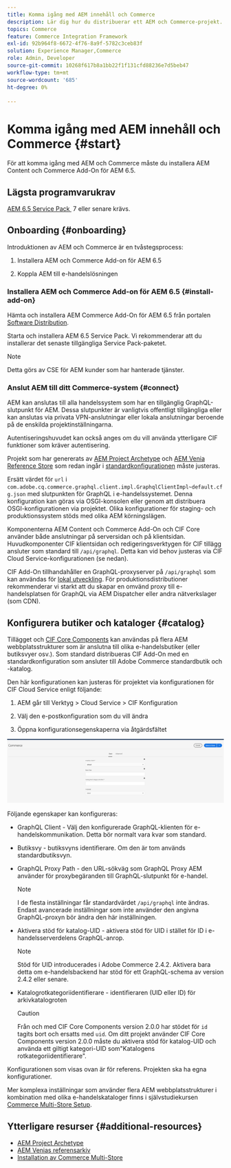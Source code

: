 ```yaml
---
title: Komma igång med AEM innehåll och Commerce
description: Lär dig hur du distribuerar ett AEM och Commerce-projekt.
topics: Commerce
feature: Commerce Integration Framework
exl-id: 92b964f8-6672-4f76-8a9f-5782c3ceb83f
solution: Experience Manager,Commerce
role: Admin, Developer
source-git-commit: 10268f617b8a1bb22f1f131cfd88236e7d5beb47
workflow-type: tm+mt
source-wordcount: '685'
ht-degree: 0%

---
```


# Komma igång med AEM innehåll och Commerce {#start}

För att komma igång med AEM och Commerce måste du installera AEM Content och Commerce Add-On för AEM 6.5.

## Lägsta programvarukrav

[AEM 6.5 Service Pack &#x200B;](https://experience.adobe.com/#/downloads/content/software-distribution/en/aem.html) 7 eller senare krävs.

## Onboarding {#onboarding}

Introduktionen av AEM och Commerce är en tvåstegsprocess:

1. Installera AEM och Commerce Add-on för AEM 6.5

2. Koppla AEM till e-handelslösningen

### Installera AEM och Commerce Add-on för AEM 6.5 {#install-add-on}

Hämta och installera AEM Commerce Add-On för AEM 6.5 från portalen [Software Distribution](https://experience.adobe.com/#/downloads/content/software-distribution/en/aem.html).

Starta och installera AEM 6.5 Service Pack. Vi rekommenderar att du installerar det senaste tillgängliga Service Pack-paketet.

>[!NOTE]
>
>Detta görs av CSE för AEM kunder som har hanterade tjänster.

### Anslut AEM till ditt Commerce-system {#connect}

AEM kan anslutas till alla handelssystem som har en tillgänglig GraphQL-slutpunkt för AEM. Dessa slutpunkter är vanligtvis offentligt tillgängliga eller kan anslutas via privata VPN-anslutningar eller lokala anslutningar beroende på de enskilda projektinställningarna.

Autentiseringshuvudet kan också anges om du vill använda ytterligare CIF funktioner som kräver autentisering.

Projekt som har genererats av [AEM Project Archetype](https://github.com/adobe/aem-project-archetype) och [AEM Venia Reference Store](https://github.com/adobe/aem-cif-guides-venia) som redan ingår i [standardkonfigurationen](https://github.com/adobe/aem-cif-guides-venia/blob/main/ui.config/src/main/content/jcr_root/apps/venia/osgiconfig/config/com.adobe.cq.commerce.graphql.client.impl.GraphqlClientImpl~default.cfg.json) måste justeras.

Ersätt värdet för `url` i `com.adobe.cq.commerce.graphql.client.impl.GraphqlClientImpl~default.cfg.json` med slutpunkten för GraphQL i e-handelssystemet. Denna konfiguration kan göras via OSGI-konsolen eller genom att distribuera OSGI-konfigurationen via projektet. Olika konfigurationer för staging- och produktionssystem stöds med olika AEM körningslägen.

Komponenterna AEM Content och Commerce Add-On och CIF Core använder både anslutningar på serversidan och på klientsidan. Huvudkomponenter CIF klientsidan och redigeringsverktygen för CIF tillägg ansluter som standard till `/api/graphql`. Detta kan vid behov justeras via CIF Cloud Service-konfigurationen (se nedan).

CIF Add-On tillhandahåller en GraphQL-proxyserver på `/api/graphql` som kan användas för [lokal utveckling](develop.md). För produktionsdistributioner rekommenderar vi starkt att du skapar en omvänd proxy till e-handelsplatsen för GraphQL via AEM Dispatcher eller andra nätverkslager (som CDN).

## Konfigurera butiker och kataloger {#catalog}

Tillägget och [CIF Core Components](https://github.com/adobe/aem-core-cif-components) kan användas på flera AEM webbplatsstrukturer som är anslutna till olika e-handelsbutiker (eller butiksvyer osv.). Som standard distribueras CIF Add-On med en standardkonfiguration som ansluter till Adobe Commerce standardbutik och -katalog.

Den här konfigurationen kan justeras för projektet via konfigurationen för CIF Cloud Service enligt följande:

1. AEM går till Verktyg > Cloud Service > CIF Konfiguration

2. Välj den e-postkonfiguration som du vill ändra

3. Öppna konfigurationsegenskaperna via åtgärdsfältet

![Konfiguration CIF Cloud Service](/help/commerce/cif/assets/cif-cloud-service-config.png)

Följande egenskaper kan konfigureras:

- GraphQL Client - Välj den konfigurerade GraphQL-klienten för e-handelskommunikation. Detta bör normalt vara kvar som standard.
- Butiksvy - butiksvyns identifierare. Om den är tom används standardbutiksvyn.
- GraphQL Proxy Path - den URL-sökväg som GraphQL Proxy AEM använder för proxybegäranden till GraphQL-slutpunkt för e-handel.

  >[!NOTE]
  >
  >I de flesta inställningar får standardvärdet `/api/graphql` inte ändras. Endast avancerade inställningar som inte använder den angivna GraphQL-proxyn bör ändra den här inställningen.

- Aktivera stöd för katalog-UID - aktivera stöd för UID i stället för ID i e-handelsserverdelens GraphQL-anrop.

  >[!NOTE]
  >
  >Stöd för UID introducerades i Adobe Commerce 2.4.2. Aktivera bara detta om e-handelsbackend har stöd för ett GraphQL-schema av version 2.4.2 eller senare.

- Katalogrotkategoriidentifierare - identifieraren (UID eller ID) för arkivkatalogroten

  >[!CAUTION]
  >
  >Från och med CIF Core Components version 2.0.0 har stödet för `id` tagits bort och ersatts med `uid`. Om ditt projekt använder CIF Core Components version 2.0.0 måste du aktivera stöd för katalog-UID och använda ett giltigt kategori-UID som&quot;Katalogens rotkategoriidentifierare&quot;.

Konfigurationen som visas ovan är för referens. Projekten ska ha egna konfigurationer.

Mer komplexa inställningar som använder flera AEM webbplatsstrukturer i kombination med olika e-handelskataloger finns i självstudiekursen [Commerce Multi-Store Setup](configuring/multi-store-setup.md).

## Ytterligare resurser {#additional-resources}

- [AEM Project Archetype](https://github.com/adobe/aem-project-archetype)
- [AEM Venias referensarkiv](https://github.com/adobe/aem-cif-guides-venia)
- [Installation av Commerce Multi-Store](configuring/multi-store-setup.md)
